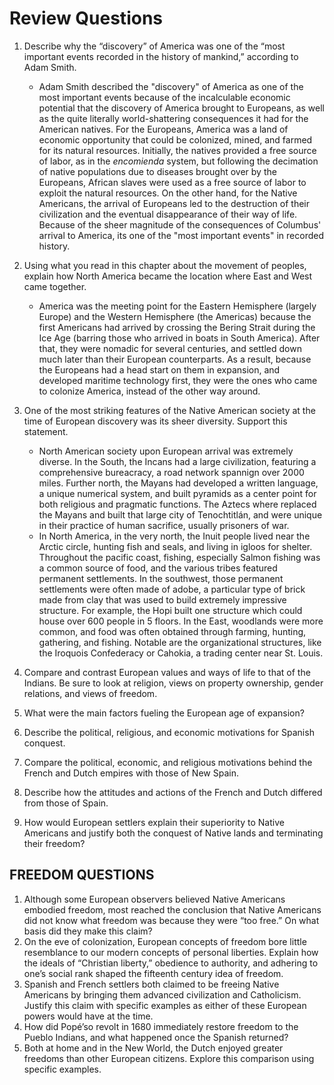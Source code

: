 # Review Questions

1. Describe why the “discovery” of America was one of the “most important
   events recorded in the history of mankind,” according to Adam Smith.
    * Adam Smith described the "discovery" of America as one of the most
      important events because of the incalculable economic potential that the
      discovery of America brought to Europeans, as well as the quite literally
      world-shattering consequences it had for the American natives. For the
      Europeans, America was a land of economic opportunity that could be
      colonized, mined, and farmed for its natural resources. Initially, the
      natives provided a free source of labor, as in the _encomienda_ system,
      but following the decimation of native populations due to diseases
      brought over by the Europeans, African slaves were used as a free source
      of labor to exploit the natural resources. On the other hand, for the
      Native Americans, the arrival of Europeans led to the destruction of
      their civilization and the eventual disappearance of their way of life.
      Because of the sheer magnitude of the consequences of Columbus' arrival
      to America, its one of the "most important events" in recorded history.

2. Using what you read in this chapter about the movement of peoples, explain
   how North America became the location where East and West came together.
    * America was the meeting point for the Eastern Hemisphere (largely Europe)
      and the Western Hemisphere (the Americas) because the first Americans had
      arrived by crossing the Bering Strait during the Ice Age (barring those
      who arrived in boats in South America). After that, they were nomadic for
      several centuries, and settled down much later than their European
      counterparts. As a result, because the Europeans had a head start on them
      in expansion, and developed maritime technology first, they were the ones
      who came to colonize America, instead of the other way around.

3. One of the most striking features of the Native American society at the time
   of European discovery was its sheer diversity. Support this statement.
    * North American society upon European arrival was extremely diverse. In
      the South, the Incans had a large civilization, featuring a comprehensive
      bureacracy, a road network spannign over 2000 miles. Further north, the
      Mayans had developed a written language, a unique numerical system, and
      built pyramids as a center point for both religious and pragmatic
      functions. The Aztecs where replaced the Mayans and built that large city
      of Tenochtitlán, and were unique in their practice of human sacrifice,
      usually prisoners of war.
    * In North America, in the very north, the Inuit people lived near the
      Arctic circle, hunting fish and seals, and living in igloos for shelter.
      Throughout the pacific coast, fishing, especially Salmon fishing was a
      common source of food, and the various tribes featured permanent
      settlements. In the southwest, those permanent settlements were often
      made of adobe, a particular type of brick made from clay that was used to
      build extremely impressive structure. For example, the Hopi built one
      structure which could house over 600 people in 5 floors. In the East,
      woodlands were more common, and food was often obtained through farming,
      hunting, gathering, and fishing. Notable are the organizational
      structures, like the Iroquois Confederacy or Cahokia, a trading center
      near St. Louis. 

4. Compare and contrast European values and ways of life to that of the Indians. Be sure to look at religion, views on property ownership, gender relations, and views of freedom.  

5. What were the main factors fueling the European age of expansion?

6. Describe the political, religious, and economic motivations for Spanish conquest.

7. Compare the political, economic, and religious motivations behind the French and Dutch empires with those of New Spain.

8. Describe how the attitudes and actions of the French and Dutch differed from those of Spain.

9. How would European settlers explain their superiority to Native Americans and justify both the conquest of Native lands and terminating their freedom?

## FREEDOM QUESTIONS
1. Although some European observers believed Native Americans embodied freedom, most reached the conclusion that Native Americans did not know what freedom was because they were “too free.” On what basis did they make this claim?
2. On the eve of colonization, European concepts of freedom bore little resemblance to our modern concepts of personal liberties. Explain how the ideals of “Christian liberty,” obedience to authority, and adhering to one’s social rank shaped the fifteenth century idea of freedom.
3. Spanish and French settlers both claimed to be freeing Native Americans by bringing them advanced civilization and Catholicism. Justify this claim with specific examples as either of these European powers would have at the time.
4. How did Popé’so revolt in 1680 immediately restore freedom to the Pueblo Indians, and what happened once the Spanish returned?
5. Both at home and in the New World, the Dutch enjoyed greater freedoms than other European citizens. Explore this comparison using specific examples.
